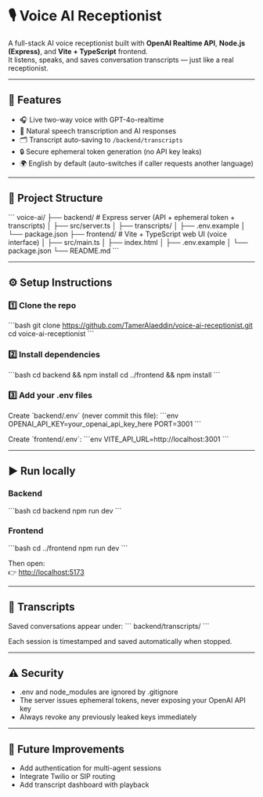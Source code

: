 # 🎙️ Voice AI Receptionist

A full-stack AI voice receptionist built with **OpenAI Realtime API**, **Node.js (Express)**, and **Vite + TypeScript** frontend.  
It listens, speaks, and saves conversation transcripts — just like a real receptionist.

---

## 🚀 Features
- 🎧 Live two-way voice with GPT-4o-realtime
- 💬 Natural speech transcription and AI responses
- 🗂️ Transcript auto-saving to `/backend/transcripts`
- 🔒 Secure ephemeral token generation (no API key leaks)
- 🌍 English by default (auto-switches if caller requests another language)

---

## 🧩 Project Structure
\`\`\`
voice-ai/
├── backend/          # Express server (API + ephemeral token + transcripts)
│   ├── src/server.ts
│   ├── transcripts/
│   ├── .env.example
│   └── package.json
├── frontend/         # Vite + TypeScript web UI (voice interface)
│   ├── src/main.ts
│   ├── index.html
│   ├── .env.example
│   └── package.json
└── README.md
\`\`\`

---

## ⚙️ Setup Instructions

### 1️⃣ Clone the repo
\`\`\`bash
git clone https://github.com/TamerAlaeddin/voice-ai-receptionist.git
cd voice-ai-receptionist
\`\`\`

### 2️⃣ Install dependencies
\`\`\`bash
cd backend && npm install
cd ../frontend && npm install
\`\`\`

### 3️⃣ Add your .env files
Create \`backend/.env\` (never commit this file):
\`\`\`env
OPENAI_API_KEY=your_openai_api_key_here
PORT=3001
\`\`\`

Create \`frontend/.env\`:
\`\`\`env
VITE_API_URL=http://localhost:3001
\`\`\`

---

## ▶️ Run locally

### Backend
\`\`\`bash
cd backend
npm run dev
\`\`\`

### Frontend
\`\`\`bash
cd ../frontend
npm run dev
\`\`\`

Then open:  
👉 [http://localhost:5173](http://localhost:5173)

---

## 📝 Transcripts
Saved conversations appear under:
\`\`\`
backend/transcripts/
\`\`\`

Each session is timestamped and saved automatically when stopped.

---

## ⚠️ Security
- .env and node_modules are ignored by .gitignore  
- The server issues ephemeral tokens, never exposing your OpenAI API key  
- Always revoke any previously leaked keys immediately  

---

## 🧠 Future Improvements
- Add authentication for multi-agent sessions  
- Integrate Twilio or SIP routing  
- Add transcript dashboard with playback  
